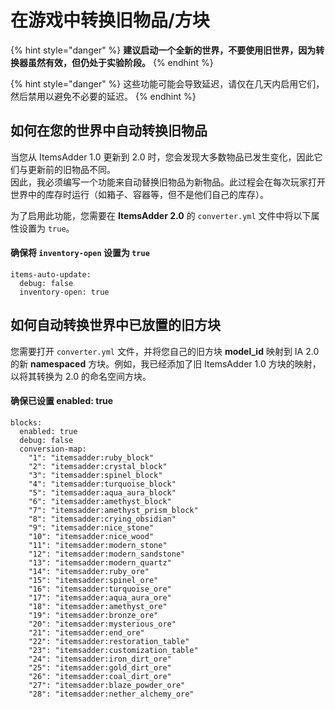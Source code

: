 # 在游戏中转换旧物品/方块

{% hint style="danger" %}
**建议启动一个全新的世界，不要使用旧世界，因为转换器虽然有效，但仍处于实验阶段。**
{% endhint %}

{% hint style="danger" %}
这些功能可能会导致延迟，请仅在几天内启用它们，然后禁用以避免不必要的延迟。
{% endhint %}

## 如何在您的世界中自动转换旧物品

当您从 ItemsAdder 1.0 更新到 2.0 时，您会发现大多数物品已发生变化，因此它们与更新前的旧物品不同。\
因此，我必须编写一个功能来自动替换旧物品为新物品。此过程会在每次玩家打开世界中的库存时运行（如箱子、容器等，但不是他们自己的库存）。

为了启用此功能，您需要在 **ItemsAdder 2.0** 的 `converter.yml` 文件中将以下属性设置为 `true`。

#### 确保将 `inventory-open` 设置为 `true`

```
items-auto-update:
  debug: false
  inventory-open: true
```

## 如何自动转换世界中已放置的旧方块

您需要打开 `converter.yml` 文件，并将您自己的旧方块 **model_id** 映射到 IA 2.0 的新 **namespaced** 方块。例如，我已经添加了旧 ItemsAdder 1.0 方块的映射，以将其转换为 2.0 的命名空间方块。

#### 确保已设置 enabled: true

```
blocks:
  enabled: true
  debug: false
  conversion-map:
    "1": "itemsadder:ruby_block"
    "2": "itemsadder:crystal_block"
    "3": "itemsadder:spinel_block"
    "4": "itemsadder:turquoise_block"
    "5": "itemsadder:aqua_aura_block"
    "6": "itemsadder:amethyst_block"
    "7": "itemsadder:amethyst_prism_block"
    "8": "itemsadder:crying_obsidian"
    "9": "itemsadder:nice_stone"
    "10": "itemsadder:nice_wood"
    "11": "itemsadder:modern_stone"
    "12": "itemsadder:modern_sandstone"
    "13": "itemsadder:modern_quartz"
    "14": "itemsadder:ruby_ore"
    "15": "itemsadder:spinel_ore"
    "16": "itemsadder:turquoise_ore"
    "17": "itemsadder:aqua_aura_ore"
    "18": "itemsadder:amethyst_ore"
    "19": "itemsadder:bronze_ore"
    "20": "itemsadder:mysterious_ore"
    "21": "itemsadder:end_ore"
    "22": "itemsadder:restoration_table"
    "23": "itemsadder:customization_table"
    "24": "itemsadder:iron_dirt_ore"
    "25": "itemsadder:gold_dirt_ore"
    "26": "itemsadder:coal_dirt_ore"
    "27": "itemsadder:blaze_powder_ore"
    "28": "itemsadder:nether_alchemy_ore"
```
